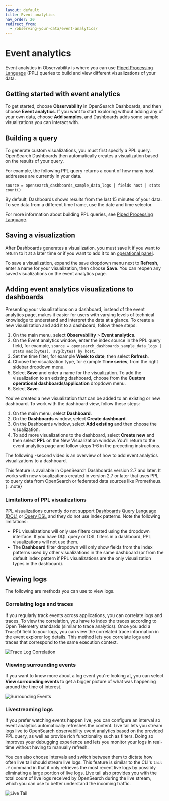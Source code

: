 ```yaml
---
layout: default
title: Event analytics
nav_order: 20
redirect_from:
  - /observing-your-data/event-analytics/
---
```


# Event analytics

Event analytics in Observability is where you can use [Piped Processing Language]({{site.url}}{{site.baseurl}}/search-plugins/sql/ppl/index) (PPL) queries to build and view different visualizations of your data.

## Getting started with event analytics

To get started, choose **Observability** in OpenSearch Dashboards, and then choose **Event analytics**. If you want to start exploring without adding any of your own data, choose **Add samples**, and Dashboards adds some sample visualizations you can interact with.

## Building a query

To generate custom visualizations, you must first specify a PPL query. OpenSearch Dashboards then automatically creates a visualization based on the results of your query.

For example, the following PPL query returns a count of how many host addresses are currently in your data.

```
source = opensearch_dashboards_sample_data_logs | fields host | stats count()
```

By default, Dashboards shows results from the last 15 minutes of your data. To see data from a different time frame, use the date and time selector.

For more information about building PPL queries, see [Piped Processing Language]({{site.url}}{{site.baseurl}}/search-plugins/sql/ppl/index).

## Saving a visualization

After Dashboards generates a visualization, you must save it if you want to return to it at a later time or if you want to add it to an [operational panel]({{site.url}}{{site.baseurl}}/observing-your-data/operational-panels).

To save a visualization, expand the save dropdown menu next to **Refresh**, enter a name for your visualization, then choose **Save**. You can reopen any saved visualizations on the event analytics page.

## Adding event analytics visualizations to dashboards

Presenting your visualizations on a dashboard, instead of the event analytics page, makes it easier for users with varying levels of technical knowledge to understand and interpret the data at a glance. To create a new visualization and add it to a dashboard, follow these steps:

1. On the main menu, select **Observability** > **Event analytics**.
2. On the Event analytics window, enter the index source in the PPL query field, for example, `source = opensearch_dashboards_sample_data_logs | stats max(bytes), avg(bytes) by host`.
3. Set the time filter, for example **Week to date**, then select **Refresh**.
4. Choose the visualization type, for example **Time series**, from the right sidebar dropdown menu.  
5. Select **Save** and enter a name for the visualization. To add the visualization to an existing dashboard, choose from the **Custom operational dashboards/application** dropdown menu. 
6. Select **Save**.

You've created a new visualization that can be added to an existing or new dashboard. To work with the dashboard view, follow these steps:  

1. On the main menu, select **Dashboard**.
2. On the **Dashboards** window, select **Create dashboard**.
3. On the Dashboards window, select **Add existing** and then choose the visualization.
4. To add more visualizations to the dashboard, select **Create new** and then select **PPL** on the New Visualization window. You'll return to the event analytics page and follow steps 1-6 in the preceding instructions.

The following <xx>-second video is an overview of how to add event analytics visualizations to a dashboard.

<insert demo once UI is finalized>

This feature is available in OpenSearch Dashboards version 2.7 and later. It works with new visualizations created in version 2.7 or later that uses PPL to query data from OpenSearch or federated data sources like Prometheus.
{: .note}

### Limitations of PPL visualizations

PPL visualizations currently do not support [Dashboards Query Language (DQL)]({{site.url}}{{site.baseurl}}/dashboards/discover/dql/) or [Query DSL]({{site.url}}{{site.baseurl}}/query-dsl/) and they do not use index patterns. Note the following limitations: 

- PPL visualizations will only use filters created using the dropdown interface. If you have DQL query or DSL filters in a dashboard, PPL visualizations will not use them.
- The **Dashboard** filter dropdown will only show fields from the index patterns used by other visualizations in the same dashboard (or from the default index pattern if PPL visualizations are the only visualization types in the dashboard).

## Viewing logs

The following are methods you can use to view logs.

### Correlating logs and traces

If you regularly track events across applications, you can correlate logs and traces. To view the correlation, you have to index the traces according to Open Telemetry standards (similar to trace analytics). Once you add a `TraceId` field to your logs, you can view the correlated trace information in the event explorer log details. This method lets you correlate logs and traces that correspond to the same execution context.

![Trace Log Correlation]({{site.url}}{{site.baseurl}}/images/trace_log_correlation.gif)

### Viewing surrounding events

If you want to know more about a log event you're looking at, you can select **View surrounding events** to get a bigger picture of what was happening around the time of interest.

![Surrounding Events]({{site.url}}{{site.baseurl}}/images/surrounding_events.gif)

### Livestreaming logs

If you prefer watching events happen live, you can configure an interval so event analytics automatically refreshes the content. Live tail lets you stream logs live to OpenSearch observability event analytics based on the provided PPL query, as well as provide rich functionality such as filters. Doing so improves your debugging experience and lets you monitor your logs in real-time without having to manually refresh.

You can also choose intervals and switch between them to dictate how often live tail should stream live logs. This feature is similar to the CLI's `tail -f` command in that it only retrieves the most recent live logs by possibly eliminating a large portion of live logs. Live tail also provides you with the total count of live logs received by OpenSearch during the live stream, which you can use to better understand the incoming traffic.

![Live Tail]({{site.url}}{{site.baseurl}}/images/live_tail.gif)
